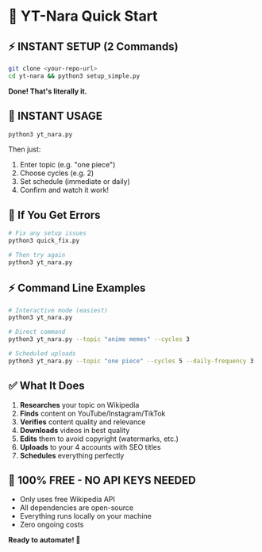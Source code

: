 # 🚀 YT-Nara Quick Start

## ⚡ **INSTANT SETUP (2 Commands)**

```bash
git clone <your-repo-url>
cd yt-nara && python3 setup_simple.py
```

**Done! That's literally it.**

## 🎯 **INSTANT USAGE**

```bash
python3 yt_nara.py
```

Then just:
1. Enter topic (e.g. "one piece")
2. Choose cycles (e.g. 2)  
3. Set schedule (immediate or daily)
4. Confirm and watch it work!

## 🔧 **If You Get Errors**

```bash
# Fix any setup issues
python3 quick_fix.py

# Then try again
python3 yt_nara.py
```

## ⚡ **Command Line Examples**

```bash
# Interactive mode (easiest)
python3 yt_nara.py

# Direct command
python3 yt_nara.py --topic "anime memes" --cycles 3

# Scheduled uploads  
python3 yt_nara.py --topic "one piece" --cycles 5 --daily-frequency 3
```

## ✅ **What It Does**

1. **Researches** your topic on Wikipedia
2. **Finds** content on YouTube/Instagram/TikTok  
3. **Verifies** content quality and relevance
4. **Downloads** videos in best quality
5. **Edits** them to avoid copyright (watermarks, etc.)
6. **Uploads** to your 4 accounts with SEO titles
7. **Schedules** everything perfectly

## 🎉 **100% FREE - NO API KEYS NEEDED**

- Only uses free Wikipedia API
- All dependencies are open-source
- Everything runs locally on your machine
- Zero ongoing costs

**Ready to automate! 🚀**